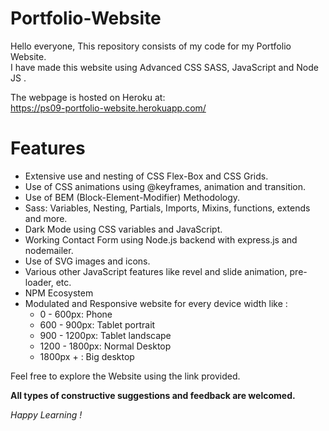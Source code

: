 # Portfolio-Website
Hello everyone, This repository consists of my code for my Portfolio Website.  
I have made this website using Advanced CSS SASS, JavaScript and Node JS .  

The webpage is hosted on Heroku at:  
https://ps09-portfolio-website.herokuapp.com/


# Features

* Extensive use and nesting of CSS Flex-Box and CSS Grids.
* Use of CSS animations using @keyframes, animation and transition.
* Use of BEM (Block-Element-Modifier) Methodology.
* Sass: Variables, Nesting, Partials, Imports, Mixins, functions, extends and more.
* Dark Mode using CSS variables and JavaScript.
* Working Contact Form using Node.js backend with express.js and nodemailer.
* Use of SVG images and icons.
* Various other JavaScript features like revel and slide animation, pre-loader, etc.
* NPM Ecosystem
* Modulated and Responsive website for every device width like :
   * 0 - 600px:      Phone
   * 600 - 900px:    Tablet portrait
   * 900 - 1200px:   Tablet landscape
   * 1200 - 1800px:  Normal Desktop
   * 1800px + :      Big desktop

Feel free to explore the Website using the link provided.

__All types of constructive suggestions and feedback are welcomed.__

_Happy Learning !_
